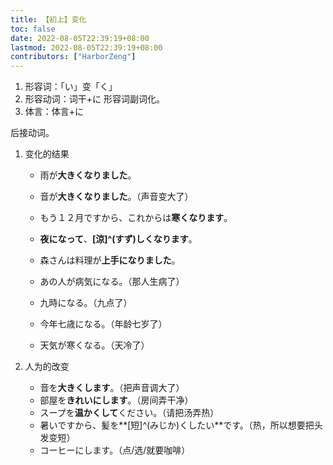 ```yaml
---
title: 【初上】变化
toc: false
date: 2022-08-05T22:39:19+08:00
lastmod: 2022-08-05T22:39:19+08:00
contributors: ["HarborZeng"]
---
```


1. 形容词：「い」变「く」
2. 形容动词：词干+に
    形容词副词化。
3. 体言：体言+に

后接动词。

1. 变化的结果

   - 雨が**大きくなりました**。

   - 音が**大きくなりました**。（声音变大了）
   - もう１２月ですから、これからは**寒くなります**。
   - **夜になって**、**[涼]^(すず)しくなります**。
   - 森さんは料理が**上手になりました**。
   - あの人が病気になる。（那人生病了）
   - 九時になる。（九点了）
   - 今年七歳になる。（年龄七岁了）
   - 天気が寒くなる。（天冷了）

2. 人为的改变
   - 音を**大きくします**。（把声音调大了）
   - 部屋を**きれいにします**。（房间弄干净）
   - スープを**温かくして**ください。（请把汤弄热）
   - 暑いですから、髪を**[短]^(みじか)くしたい**です。（热，所以想要把头发变短）
   - コーヒーにします。（点/选/就要咖啡）

